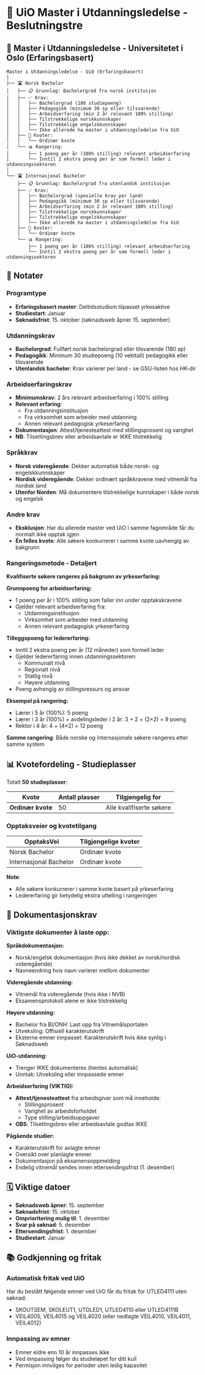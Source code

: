 # 🎯 UiO Master i Utdanningsledelse - Beslutningstre

## 📜 Master i Utdanningsledelse - Universitetet i Oslo (Erfaringsbasert)

```
Master i Utdanningsledelse - UiO (Erfaringsbasert)
│
├── 🛣️ Norsk Bachelor
│   ├── 📋 Grunnlag: Bachelorgrad fra norsk institusjon
│   ├── ✅ Krav:
│   │   ├── Bachelorgrad (180 studiepoeng)
│   │   ├── Pedagogikk (minimum 30 sp eller tilsvarende)
│   │   ├── Arbeidserfaring (min 2 år relevant 100% stilling)
│   │   ├── Tilstrekkelige norskkunnskaper
│   │   ├── Tilstrekkelige engelskkunnskaper
│   │   └── Ikke allerede ha master i utdanningsledelse fra UiO
│   ├── 🎯 Kvoter:
│   │   └── Ordinær kvote
│   └── 📊 Rangering: 
│       ├── 1 poeng per år (100% stilling) relevant arbeidserfaring
│       └── Inntil 2 ekstra poeng per år som formell leder i utdanningssektoren
│
└── 🛣️ Internasjonal Bachelor
    ├── 📋 Grunnlag: Bachelorgrad fra utenlandsk institusjon
    ├── ✅ Krav:
    │   ├── Bachelorgrad (spesielle krav per land)
    │   ├── Pedagogikk (minimum 30 sp eller tilsvarende)
    │   ├── Arbeidserfaring (min 2 år relevant 100% stilling)
    │   ├── Tilstrekkelige norskkunnskaper
    │   ├── Tilstrekkelige engelskkunnskaper
    │   └── Ikke allerede ha master i utdanningsledelse fra UiO
    ├── 🎯 Kvoter:
    │   └── Ordinær kvote
    └── 📊 Rangering: 
        ├── 1 poeng per år (100% stilling) relevant arbeidserfaring
        └── Inntil 2 ekstra poeng per år som formell leder i utdanningssektoren
```

## 📝 Notater

### Programtype
- **Erfaringsbasert master**: Deltidsstudium tilpasset yrkesaktive
- **Studiestart**: Januar
- **Søknadsfrist**: 15. oktober (søknadsweb åpner 15. september)

### Utdanningskrav
- **Bachelorgrad**: Fullført norsk bachelorgrad eller tilsvarende (180 sp)
- **Pedagogikk**: Minimum 30 studiepoeng (10 vekttall) pedagogikk eller tilsvarende
- **Utenlandsk bachelor**: Krav varierer per land - se GSU-listen hos HK-dir

### Arbeidserfaringskrav
- **Minimumskrav**: 2 års relevant arbeidserfaring i 100% stilling
- **Relevant erfaring**:
  - Fra utdanningsinstitusjon
  - Fra virksomhet som arbeider med utdanning
  - Annen relevant pedagogisk yrkeserfaring
- **Dokumentasjon**: Attest/tjenesteattest med stillingsprosent og varighet
- **NB**: Tilsettingsbrev eller arbeidsavtale er IKKE tilstrekkelig

### Språkkrav
- **Norsk videregående**: Dekker automatisk både norsk- og engelskkunnskaper
- **Nordisk videregående**: Dekker ordinært språkkravene med vitnemål fra nordisk land
- **Utenfor Norden**: Må dokumentere tilstrekkelige kunnskaper i både norsk og engelsk

### Andre krav
- **Eksklusjon**: Har du allerede master ved UiO i samme fagområde får du normalt ikke opptak igjen
- **Én felles kvote**: Alle søkere konkurrerer i samme kvote uavhengig av bakgrunn

### Rangeringsmetode - Detaljert

**Kvalifiserte søkere rangeres på bakgrunn av yrkeserfaring:**

**Grunnpoeng for arbeidserfaring:**
- 1 poeng per år i 100% stilling som faller inn under opptakskravene
- Gjelder relevant arbeidserfaring fra:
  - Utdanningsinstitusjon
  - Virksomhet som arbeider med utdanning
  - Annen relevant pedagogisk yrkeserfaring

**Tilleggspoeng for ledererfaring:**
- Inntil 2 ekstra poeng per år (12 måneder) som formell leder
- Gjelder ledererfaring innen utdanningssektoren:
  - Kommunalt nivå
  - Regionalt nivå  
  - Statlig nivå
  - Høyere utdanning
- Poeng avhengig av stillingsressurs og ansvar

**Eksempel på rangering:**
- Lærer i 5 år (100%): 5 poeng
- Lærer i 3 år (100%) + avdelingsleder i 2 år: 3 + 2 + (2×2) = 9 poeng
- Rektor i 4 år: 4 + (4×2) = 12 poeng

**Samme rangering**: Både norske og internasjonale søkere rangeres etter samme system

## 📊 Kvotefordeling - Studieplasser

Totalt **50 studieplasser**:

| Kvote | Antall plasser | Tilgjengelig for |
|-------|---------------|------------------|
| **Ordinær kvote** | 50 | Alle kvalifiserte søkere |

### Opptaksveier og kvotetilgang

| OpptaksVei | Tilgjengelige kvoter |
|------------|---------------------|
| Norsk Bachelor | Ordinær kvote |
| Internasjonal Bachelor | Ordinær kvote |

**Note**: 
- Alle søkere konkurrerer i samme kvote basert på yrkeserfaring
- Ledererfaring gir betydelig ekstra uttelling i rangeringen

## 📄 Dokumentasjonskrav

### Viktigste dokumenter å laste opp:

**Språkdokumentasjon:**
- Norsk/engelsk dokumentasjon (hvis ikke dekket av norsk/nordisk videregående)
- Navneendring hvis navn varierer mellom dokumenter

**Videregående utdanning:**
- Vitnemål fra videregående (hvis ikke i NVB)
- Eksamensprotokoll alene er ikke tilstrekkelig

**Høyere utdanning:**
- Bachelor fra BI/ONH: Last opp fra Vitnemålsportalen
- Utveksling: Offisiell karakterutskrift
- Eksterne emner innpasset: Karakterutskrift hvis ikke synlig i Søknadsweb

**UiO-utdanning:**
- Trenger IKKE dokumenteres (hentes automatisk)
- Unntak: Utveksling eller innpassede emner

**Arbeidserfaring (VIKTIG):**
- **Attest/tjenesteattest** fra arbeidsgiver som må inneholde:
  - Stillingsprosent
  - Varighet av arbeidsforholdet
  - Type stilling/arbeidsoppgaver
- **OBS**: Tilsettingsbrev eller arbeidsavtale godtas IKKE

**Pågående studier:**
- Karakterutskrift for avlagte emner
- Oversikt over planlagte emner
- Dokumentasjon på eksamensoppmelding
- Endelig vitnemål sendes innen ettersendingsfrist (1. desember)

## 🗓️ Viktige datoer

- **Søknadsweb åpner**: 15. september
- **Søknadsfrist**: 15. oktober
- **Omprioritering mulig til**: 1. desember
- **Svar på søknad**: 5. desember
- **Ettersendingsfrist**: 1. desember
- **Studiestart**: Januar

## 📚 Godkjenning og fritak

### Automatisk fritak ved UiO
Har du bestått følgende emner ved UiO får du fritak for UTLED4111 uten søknad:
- SKOUTSEM, SKOLEUT1, UTDLED1, UTLED4110 eller UTLED4111B
- VEIL4005, VEIL4015 og VEIL4020 (eller nedlagte VEIL4010, VEIL4011, VEIL4012)

### Innpassing av emner
- Emner eldre enn 10 år innpasses ikke
- Ved innpassing følger du studieløpet for ditt kull
- Permisjon innvilges for perioder uten ledig kapasitet